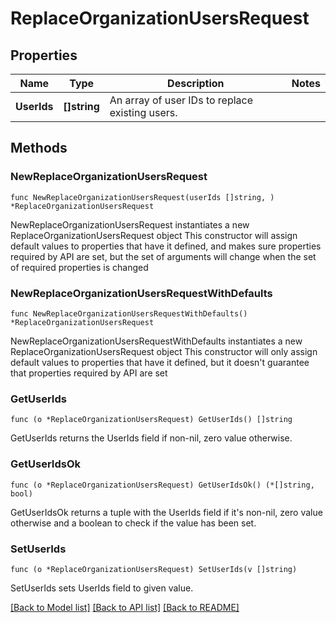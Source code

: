 # ReplaceOrganizationUsersRequest

## Properties

Name | Type | Description | Notes
------------ | ------------- | ------------- | -------------
**UserIds** | **[]string** | An array of user IDs to replace existing users. | 

## Methods

### NewReplaceOrganizationUsersRequest

`func NewReplaceOrganizationUsersRequest(userIds []string, ) *ReplaceOrganizationUsersRequest`

NewReplaceOrganizationUsersRequest instantiates a new ReplaceOrganizationUsersRequest object
This constructor will assign default values to properties that have it defined,
and makes sure properties required by API are set, but the set of arguments
will change when the set of required properties is changed

### NewReplaceOrganizationUsersRequestWithDefaults

`func NewReplaceOrganizationUsersRequestWithDefaults() *ReplaceOrganizationUsersRequest`

NewReplaceOrganizationUsersRequestWithDefaults instantiates a new ReplaceOrganizationUsersRequest object
This constructor will only assign default values to properties that have it defined,
but it doesn't guarantee that properties required by API are set

### GetUserIds

`func (o *ReplaceOrganizationUsersRequest) GetUserIds() []string`

GetUserIds returns the UserIds field if non-nil, zero value otherwise.

### GetUserIdsOk

`func (o *ReplaceOrganizationUsersRequest) GetUserIdsOk() (*[]string, bool)`

GetUserIdsOk returns a tuple with the UserIds field if it's non-nil, zero value otherwise
and a boolean to check if the value has been set.

### SetUserIds

`func (o *ReplaceOrganizationUsersRequest) SetUserIds(v []string)`

SetUserIds sets UserIds field to given value.



[[Back to Model list]](../README.md#documentation-for-models) [[Back to API list]](../README.md#documentation-for-api-endpoints) [[Back to README]](../README.md)


